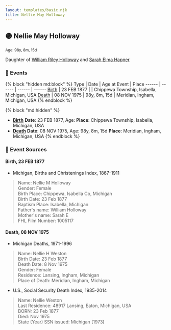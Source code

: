 ```yaml
---
layout: templates/basic.njk
title: Nellie May Holloway
---
```

## 🟣 Nellie May Holloway
<small>Age: 98y, 8m, 15d</small>

Daughter of [William Riley Holloway](/people/9/90949012) and [Sarah Elma Hapner](/people/2/20173654)

### 📆 Events

{% block "hidden md:block" %}
Type | Date | Age at Event | Place
------ | ------ | ------ | ------
[Birth](#event-event-2) | 23 FEB 1877 |  | Chippewa Township, Isabella, Michigan, USA
[Death](#event-event-3) | 08 NOV 1975 | 98y, 8m, 15d | Meridian, Ingham, Michigan, USA
{% endblock %}

{% block "md:hidden" %}
- **[Birth](#event-event-2)**
**Date**: 23 FEB 1877, Age:
**Place**: Chippewa Township, Isabella, Michigan, USA
- **[Death](#event-event-3)**
**Date**: 08 NOV 1975, Age: 98y, 8m, 15d
**Place**: Meridian, Ingham, Michigan, USA
{% endblock %}

### 📰 Event Sources

#### <a id="event-event-2"></a> Birth, 23 FEB 1877
* Michigan, Births and Christenings Index, 1867-1911
>   
  > Name: Nellie M Holloway  
  > Gender: Female  
  > Birth Place: Chippewa, Isabella Co, Michigan  
  > Birth Date: 23 Feb 1877  
  > Baptism Place: Isabella, Michigan  
  > Father's name: William Holloway  
  > Mother's name: Sarah E  
  > FHL Film Number: 1005117

#### <a id="event-event-3"></a> Death, 08 NOV 1975
* Michigan Deaths, 1971-1996
>   
  > Name: Nellie H Weston  
  > Birth Date: 23 Feb 1877  
  > Death Date: 8 Nov 1975  
  > Gender: Female  
  > Residence: Lansing, Ingham, Michigan  
  > Place of Death: Meridian, Ingham, Michigan
* U.S., Social Security Death Index, 1935-2014
>   
  > Name: Nellie Weston  
  > Last Residence: 48917 Lansing, Eaton, Michigan, USA  
  > BORN: 23 Feb 1877  
  > Died: Nov 1975  
  > State (Year) SSN issued: Michigan (1973)